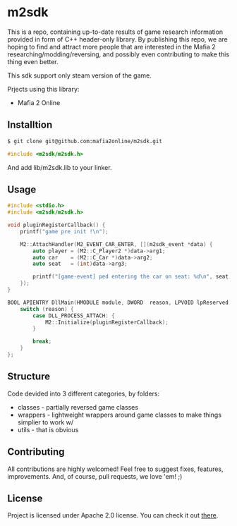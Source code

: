 # m2sdk

This is a repo, containing up-to-date results of game research information provided in form of C++ header-only library.
By publishing this repo, we are hoping to find and attract more people that are interested in the Mafia 2 researching/modding/reversing,
and possibly even contributing to make this thing even better.

This sdk support only steam version of the game.

Prjects using this library:

* Mafia 2 Online

## Installtion

```sh
$ git clone git@github.com:mafia2online/m2sdk.git
```

```c
#include <m2sdk/m2sdk.h>
```

And add lib/m2sdk.lib to your linker.

## Usage

```c
#include <stdio.h>
#include <m2sdk/m2sdk.h>

void pluginRegisterCallback() {
    printf("game pre init !\n");

    M2::AttachHandler(M2_EVENT_CAR_ENTER, [](m2sdk_event *data) {
        auto player = (M2::C_Player2 *)data->arg1;
        auto car    = (M2::C_Car *)data->arg2;
        auto seat   = (int)data->arg3;

        printf("[game-event] ped entering the car on seat: %d\n", seat);
    });
}

BOOL APIENTRY DllMain(HMODULE module, DWORD  reason, LPVOID lpReserved) {
    switch (reason) {
        case DLL_PROCESS_ATTACH: {
            M2::Initialize(pluginRegisterCallback);
        }

        break;
    }
};
```

## Structure

Code devided into 3 different categories, by folders:

* classes - partially reversed game classes
* wrappers - lightweight wrappers around game classes to make things simplier to work w/
* utils - that is obvious

## Contributing

All contributions are highly welcomed! Feel free to suggest fixes, features, improvements.
And, of course, pull requests, we love 'em! ;)

## License

Project is licensed under Apache 2.0 license.
You can check it out [there](LICENSE).
